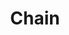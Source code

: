 ---
layout: prefab
title: Chain
data_file: Chain
parent: Prefabs
nav_exclude: true
search_exclude: false
---
